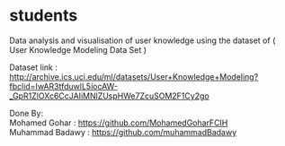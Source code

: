 # students

Data analysis and visualisation of user knowledge using the dataset of ( User Knowledge Modeling Data Set )

Dataset link : http://archive.ics.uci.edu/ml/datasets/User+Knowledge+Modeling?fbclid=IwAR3tfduwlL5iocAW-_GpR1ZlOXc6CcJAIiMNlZUspHWe7ZcuSOM2F1Cy2go

Done By:
<br>
Mohamed Gohar : https://github.com/MohamedGoharFCIH
<br>
Muhammad Badawy : https://github.com/muhammadBadawy
